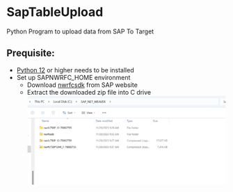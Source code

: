 # SapTableUpload
Python Program to upload data from SAP To Target

## Prequisite:
* [Python 12](https://www.python.org/downloads/) or higher needs to be installed
* Set up SAPNWRFC_HOME environment
  * Download [nwrfcsdk](https://support.sap.com/en/product/connectors/nwrfcsdk.html) from SAP website
  * Extract the downloaded zip file into C drive
    ![](readmeimages\image_nwrfcsdk_1.png)